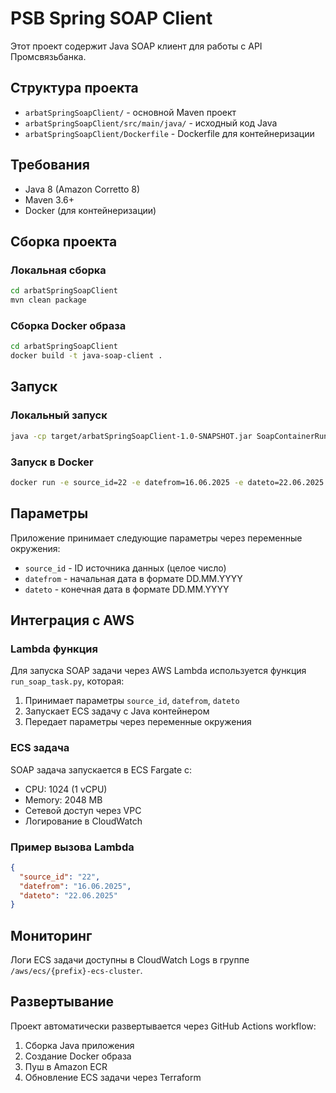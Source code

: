 # PSB Spring SOAP Client

Этот проект содержит Java SOAP клиент для работы с API Промсвязьбанка.

## Структура проекта

- `arbatSpringSoapClient/` - основной Maven проект
- `arbatSpringSoapClient/src/main/java/` - исходный код Java
- `arbatSpringSoapClient/Dockerfile` - Dockerfile для контейнеризации

## Требования

- Java 8 (Amazon Corretto 8)
- Maven 3.6+
- Docker (для контейнеризации)

## Сборка проекта

### Локальная сборка

```bash
cd arbatSpringSoapClient
mvn clean package
```

### Сборка Docker образа

```bash
cd arbatSpringSoapClient
docker build -t java-soap-client .
```

## Запуск

### Локальный запуск

```bash
java -cp target/arbatSpringSoapClient-1.0-SNAPSHOT.jar SoapContainerRunner
```

### Запуск в Docker

```bash
docker run -e source_id=22 -e datefrom=16.06.2025 -e dateto=22.06.2025 java-soap-client
```

## Параметры

Приложение принимает следующие параметры через переменные окружения:

- `source_id` - ID источника данных (целое число)
- `datefrom` - начальная дата в формате DD.MM.YYYY
- `dateto` - конечная дата в формате DD.MM.YYYY

## Интеграция с AWS

### Lambda функция

Для запуска SOAP задачи через AWS Lambda используется функция `run_soap_task.py`, которая:

1. Принимает параметры `source_id`, `datefrom`, `dateto`
2. Запускает ECS задачу с Java контейнером
3. Передает параметры через переменные окружения

### ECS задача

SOAP задача запускается в ECS Fargate с:

- CPU: 1024 (1 vCPU)
- Memory: 2048 MB
- Сетевой доступ через VPC
- Логирование в CloudWatch

### Пример вызова Lambda

```json
{
  "source_id": "22",
  "datefrom": "16.06.2025",
  "dateto": "22.06.2025"
}
```

## Мониторинг

Логи ECS задачи доступны в CloudWatch Logs в группе `/aws/ecs/{prefix}-ecs-cluster`.

## Развертывание

Проект автоматически развертывается через GitHub Actions workflow:

1. Сборка Java приложения
2. Создание Docker образа
3. Пуш в Amazon ECR
4. Обновление ECS задачи через Terraform 